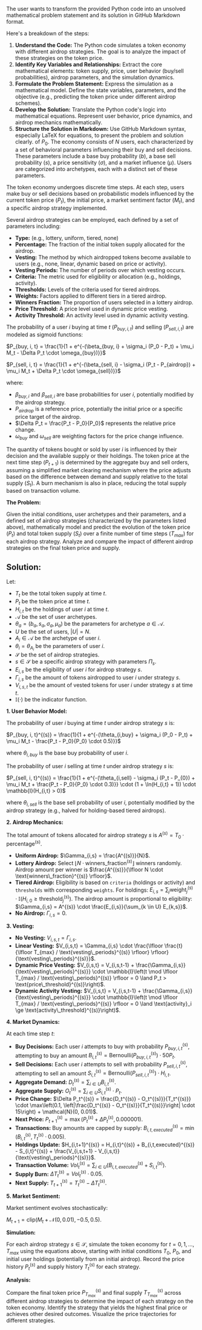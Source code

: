 The user wants to transform the provided Python code into an unsolved mathematical problem statement and its solution in GitHub Markdown format.

Here's a breakdown of the steps:

1. **Understand the Code:** The Python code simulates a token economy with different airdrop strategies. The goal is to analyze the impact of these strategies on the token price.
2. **Identify Key Variables and Relationships:**  Extract the core mathematical elements: token supply, price, user behavior (buy/sell probabilities), airdrop parameters, and the simulation dynamics.
3. **Formulate the Problem Statement:** Express the simulation as a mathematical model. Define the state variables, parameters, and the objective (e.g., predicting the token price under different airdrop schemes).
4. **Develop the Solution:** Translate the Python code's logic into mathematical equations. Represent user behavior, price dynamics, and airdrop mechanics mathematically.
5. **Structure the Solution in Markdown:** Use GitHub Markdown syntax, especially LaTeX for equations, to present the problem and solution clearly. of $P_0$. The economy consists of $N$ users, each characterized by a set of behavioral parameters influencing their buy and sell decisions. These parameters include a base buy probability ($b$), a base sell probability ($s$), a price sensitivity ($\sigma$), and a market influence ($\mu$). Users are categorized into archetypes, each with a distinct set of these parameters.

The token economy undergoes discrete time steps. At each step, users make buy or sell decisions based on probabilistic models influenced by the current token price ($P_t$), the initial price, a market sentiment factor ($M_t$), and a specific airdrop strategy implemented.

Several airdrop strategies can be employed, each defined by a set of parameters including:

*   **Type:**  (e.g., lottery, uniform, tiered, none)
*   **Percentage:** The fraction of the initial token supply allocated for the airdrop.
*   **Vesting:** The method by which airdropped tokens become available to users (e.g., none, linear, dynamic based on price or activity).
*   **Vesting Periods:** The number of periods over which vesting occurs.
*   **Criteria:** The metric used for eligibility or allocation (e.g., holdings, activity).
*   **Thresholds:**  Levels of the criteria used for tiered airdrops.
*   **Weights:**  Factors applied to different tiers in a tiered airdrop.
*   **Winners Fraction:** The proportion of users selected in a lottery airdrop.
*   **Price Threshold:** A price level used in dynamic price vesting.
*   **Activity Threshold:** An activity level used in dynamic activity vesting.

The probability of a user $i$ buying at time $t$ ($P_{buy, i, t}$) and selling ($P_{sell, i, t}$) are modeled as sigmoid functions:

$P_{buy, i, t} = \frac{1}{1 + e^{-(\beta_{buy, i} + \sigma_i (P_0 - P_t) + \mu_i M_t - \Delta P_t \cdot \omega_{buy})}}$

$P_{sell, i, t} = \frac{1}{1 + e^{-(\beta_{sell, i} - \sigma_i (P_t - P_{airdrop}) + \mu_i M_t + \Delta P_t \cdot \omega_{sell})}}$

where:

*   $\beta_{buy, i}$ and $\beta_{sell, i}$ are base probabilities for user $i$, potentially modified by the airdrop strategy.
*   $P_{airdrop}$ is a reference price, potentially the initial price or a specific price target of the airdrop.
*   $\Delta P_t = \frac{P_t - P_0}{P_0}$ represents the relative price change.
*   $\omega_{buy}$ and $\omega_{sell}$ are weighting factors for the price change influence.

The quantity of tokens bought or sold by user $i$ is influenced by their decision and the available supply or their holdings. The token price at the next time step ($P_{t+1}$) is determined by the aggregate buy and sell orders, assuming a simplified market clearing mechanism where the price adjusts based on the difference between demand and supply relative to the total supply ($S_t$). A burn mechanism is also in place, reducing the total supply based on transaction volume.

**The Problem:**

Given the initial conditions, user archetypes and their parameters, and a defined set of airdrop strategies (characterized by the parameters listed above), mathematically model and predict the evolution of the token price ($P_t$) and total token supply ($S_t$) over a finite number of time steps ($T_{max}$) for each airdrop strategy. Analyze and compare the impact of different airdrop strategies on the final token price and supply.

## Solution:

Let:

*   $T_t$ be the total token supply at time $t$.
*   $P_t$ be the token price at time $t$.
*   $H_{i,t}$ be the holdings of user $i$ at time $t$.
*   $\mathcal{A}$ be the set of user archetypes.
*   $\theta_a = (b_a, s_a, \sigma_a, \mu_a)$ be the parameters for archetype $a \in \mathcal{A}$.
*   $U$ be the set of users, $|U| = N$.
*   $A_i \in \mathcal{A}$ be the archetype of user $i$.
*   $\theta_i = \theta_{A_i}$ be the parameters of user $i$.
*   $\mathcal{S}$ be the set of airdrop strategies.
*   $s \in \mathcal{S}$ be a specific airdrop strategy with parameters $\Pi_s$.
*   $E_{i,s}$ be the eligibility of user $i$ for airdrop strategy $s$.
*   $\Gamma_{i,s}$ be the amount of tokens airdropped to user $i$ under strategy $s$.
*   $V_{i,s,t}$ be the amount of vested tokens for user $i$ under strategy $s$ at time $t$.
*   $\mathbb{I}(\cdot)$ be the indicator function.

**1. User Behavior Model:**

The probability of user $i$ buying at time $t$ under airdrop strategy $s$ is:

$P_{buy, i, t}^{(s)} = \frac{1}{1 + e^{-(\theta_{i,buy} + \sigma_i (P_0 - P_t) + \mu_i M_t - \frac{P_t - P_0}{P_0} \cdot 0.5)}}$

where $\theta_{i,buy}$ is the base buy probability of user $i$.

The probability of user $i$ selling at time $t$ under airdrop strategy $s$ is:

$P_{sell, i, t}^{(s)} = \frac{1}{1 + e^{-(\theta_{i,sell} - \sigma_i (P_t - P_{0}) + \mu_i M_t + \frac{P_t - P_0}{P_0} \cdot 0.3)}} \cdot (1 + \ln(H_{i,t} + 1)) \cdot \mathbb{I}(H_{i,t} > 0)$

where $\theta_{i,sell}$ is the base sell probability of user $i$, potentially modified by the airdrop strategy (e.g., halved for holding-based tiered airdrops).

**2. Airdrop Mechanics:**

The total amount of tokens allocated for airdrop strategy $s$ is $A^{(s)} = T_0 \cdot \text{percentage}^{(s)}$.

*   **Uniform Airdrop:**  $\Gamma_{i,s} = \frac{A^{(s)}}{N}$.
*   **Lottery Airdrop:**  Select $\lfloor N \cdot \text{winners\_fraction}^{(s)} \rfloor$ winners randomly. Airdrop amount per winner is $\frac{A^{(s)}}{\lfloor N \cdot \text{winners\_fraction}^{(s)} \rfloor}$.
*   **Tiered Airdrop:** Eligibility is based on `criteria` (holdings or activity) and `thresholds` with corresponding `weights`. For holdings: $E_{i,s} = \sum_{j} \text{weight}_j^{(s)} \cdot \mathbb{I}(H_{i,0} \ge \text{threshold}_j^{(s)})$. The airdrop amount is proportional to eligibility: $\Gamma_{i,s} = A^{(s)} \cdot \frac{E_{i,s}}{\sum_{k \in U} E_{k,s}}$.
*   **No Airdrop:** $\Gamma_{i,s} = 0$.

**3. Vesting:**

*   **No Vesting:** $V_{i,s,t} = \Gamma_{i,s}$.
*   **Linear Vesting:** $V_{i,s,t} = \Gamma_{i,s} \cdot \frac{\lfloor \frac{t}{\lfloor T_{max} / \text{vesting\_periods}^{(s)} \rfloor} \rfloor}{\text{vesting\_periods}^{(s)}}$.
*   **Dynamic Price Vesting:** $V_{i,s,t} = V_{i,s,t-1} + \frac{\Gamma_{i,s}}{\text{vesting\_periods}^{(s)}} \cdot \mathbb{I}\left(t \mod \lfloor T_{max} / \text{vesting\_periods}^{(s)} \rfloor = 0 \land P_t > \text{price\_threshold}^{(s)}\right)$.
*   **Dynamic Activity Vesting:** $V_{i,s,t} = V_{i,s,t-1} + \frac{\Gamma_{i,s}}{\text{vesting\_periods}^{(s)}} \cdot \mathbb{I}\left(t \mod \lfloor T_{max} / \text{vesting\_periods}^{(s)} \rfloor = 0 \land \text{activity}_i \ge \text{activity\_threshold}^{(s)}\right)$.

**4. Market Dynamics:**

At each time step $t$:

*   **Buy Decisions:** Each user $i$ attempts to buy with probability $P_{buy, i, t}^{(s)}$, attempting to buy an amount $B_{i,t}^{(s)} = \text{Bernoulli}(P_{buy, i, t}^{(s)}) \cdot 50 P_t$.
*   **Sell Decisions:** Each user $i$ attempts to sell with probability $P_{sell, i, t}^{(s)}$, attempting to sell an amount $S_{i,t}^{(s)} = \text{Bernoulli}(P_{sell, i, t}^{(s)}) \cdot H_{i,t}$.
*   **Aggregate Demand:** $D_t^{(s)} = \sum_{i \in U} B_{i,t}^{(s)}$.
*   **Aggregate Supply:** $O_t^{(s)} = \sum_{i \in U} S_{i,t}^{(s)} \cdot P_t$.
*   **Price Change:** $\Delta P_t^{(s)} = \frac{D_t^{(s)} - O_t^{(s)}}{T_t^{(s)}} \cdot \max\left(0.1, \left|\frac{D_t^{(s)} - O_t^{(s)}}{T_t^{(s)}}\right| \cdot 15\right) + \mathcal{N}(0, 0.01)$.
*   **Next Price:** $P_{t+1}^{(s)} = \max(P_t^{(s)} + \Delta P_t^{(s)}, 0.000001)$.
*   **Transactions:** Buy amounts are capped by supply: $B_{i,t,executed}^{(s)} = \min(B_{i,t}^{(s)}, T_t^{(s)} \cdot 0.005)$.
*   **Holdings Update:** $H_{i,t+1}^{(s)} = H_{i,t}^{(s)} + B_{i,t,executed}^{(s)} - S_{i,t}^{(s)} + \frac{V_{i,s,t+1} - V_{i,s,t}}{\text{vesting\_periods}^{(s)}}$.
*   **Transaction Volume:** $Vol_t^{(s)} = \sum_{i \in U} (B_{i,t,executed}^{(s)} + S_{i,t}^{(s)})$.
*   **Supply Burn:** $\Delta T_t^{(s)} = Vol_t^{(s)} \cdot 0.05$.
*   **Next Supply:** $T_{t+1}^{(s)} = T_t^{(s)} - \Delta T_t^{(s)}$.

**5. Market Sentiment:**

Market sentiment evolves stochastically:

$M_{t+1} = \text{clip}(M_t + \mathcal{N}(0, 0.01), -0.5, 0.5)$.

**Simulation:**

For each airdrop strategy $s \in \mathcal{S}$, simulate the token economy for $t = 0, 1, \dots, T_{max}$ using the equations above, starting with initial conditions $T_0$, $P_0$, and initial user holdings (potentially from an initial airdrop). Record the price history $P_t^{(s)}$ and supply history $T_t^{(s)}$ for each strategy.

**Analysis:**

Compare the final token price $P_{T_{max}}^{(s)}$ and final supply $T_{T_{max}}^{(s)}$ across different airdrop strategies to determine the impact of each strategy on the token economy. Identify the strategy that yields the highest final price or achieves other desired outcomes. Visualize the price trajectories for different strategies.
